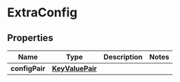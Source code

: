 # ExtraConfig

## Properties
Name | Type | Description | Notes
------------ | ------------- | ------------- | -------------
**configPair** | [**KeyValuePair**](KeyValuePair.md) |  | 
